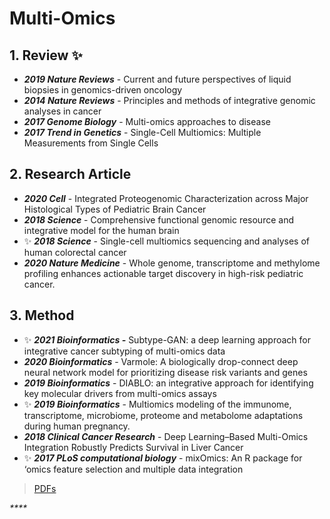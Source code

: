 # Multi-Omics

## 1. Review ✨

* _**2019 Nature Reviews**_ - Current and future perspectives of liquid biopsies in genomics-driven oncology
* _**2014 Nature Reviews**_ - Principles and methods of integrative genomic analyses in cancer
* _**2017 Genome Biology**_ - Multi-omics approaches to disease
* _**2017 Trend in Genetics**_ - Single-Cell Multiomics: Multiple Measurements from Single Cells

## 2. Research Article 

* _**2020 Cell**_ - Integrated Proteogenomic Characterization across Major Histological Types of Pediatric Brain Cancer
* _**2018 Science**_ - Comprehensive functional genomic resource and integrative model for the human brain
* ✨ _**2018 Science**_ - Single-cell multiomics sequencing and analyses of human colorectal cancer
* _**2020 Nature Medicine**_ - Whole genome, transcriptome and methylome profiling enhances actionable target discovery in high-risk pediatric cancer. 

## 3. Method

* ✨ _**2021 Bioinformatics -**_  Subtype-GAN: a deep learning approach for integrative cancer subtyping of multi-omics data
* _**2020 Bioinformatics**_ - Varmole: A biologically drop-connect deep neural network model for prioritizing disease risk variants and genes
* _**2019 Bioinformatics**_ - DIABLO: an integrative approach for identifying key molecular drivers from multi-omics assays
* ✨ _**2019 Bioinformatics**_ - Multiomics modeling of the immunome, transcriptome, microbiome, proteome and metabolome adaptations during human pregnancy.
* _**2018 Clinical Cancer Research**_ - Deep Learning–Based Multi-Omics Integration Robustly Predicts Survival in Liver Cancer
* ✨ _**2017 PLoS computational biology**_ - mixOmics: An R package for ‘omics feature selection and multiple data integration





> [PDFs](https://cloud.tsinghua.edu.cn/d/f72ee6992a1e4ec78044/?p=%2FMulti-Omics&mode=list)

_\*\*\*\*_



